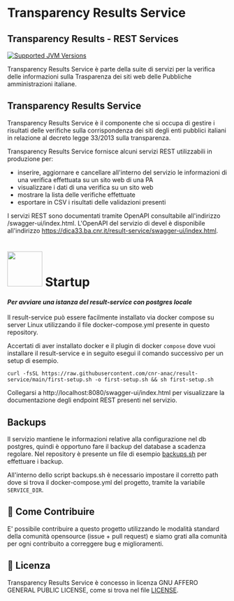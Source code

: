 # Transparency Results Service
## Transparency Results - REST Services

[![Supported JVM Versions](https://img.shields.io/badge/JVM-21-brightgreen.svg?style=for-the-badge&logo=Java)](https://openjdk.java.net/install/)

Transparency Results Service è parte della suite di servizi per la verifica delle informazioni sulla
Trasparenza dei siti web delle Pubbliche amministrazioni italiane.
 
## Transparency Results Service

Transparency Results Service è il componente che si occupa di gestire i risultati delle verifiche 
sulla corrispondenza dei siti degli enti pubblici italiani in relazione al decreto legge 33/2013 
sulla transparenza.

Transparency Results Service fornisce alcuni servizi REST utilizzabili in produzione per:

 - inserire, aggiornare e cancellare all'interno del servizio le informazioni di una verifica 
   effettuata su un sito web di una PA
 - visualizzare i dati di una verifica su un sito web
 - mostrare la lista delle verifiche effettuate
 - esportare in CSV i risultati delle validazioni presenti

I servizi REST sono documentati tramite OpenAPI consultabile all'indirizzo /swagger-ui/index.html.
L'OpenAPI del servizio di devel è disponibile all'indirizzo https://dica33.ba.cnr.it/result-service/swagger-ui/index.html.

# <img src="https://www.docker.com/wp-content/uploads/2021/10/Moby-logo-sm.png" width=80> Startup

#### _Per avviare una istanza del result-service con postgres locale_

Il result-service può essere facilmente installato via docker compose su server Linux utilizzando il file 
docker-compose.yml presente in questo repository.

Accertati di aver installato docker e il plugin di docker `compose` dove vuoi installare il result-service e in seguito
esegui il comando successivo per un setup di esempio.

```
curl -fsSL https://raw.githubusercontent.com/cnr-anac/result-service/main/first-setup.sh -o first-setup.sh && sh first-setup.sh
```

Collegarsi a http://localhost:8080/swagger-ui/index.html per visualizzare la documentazione degli endpoint REST presenti nel servizio. 

## Backups

Il servizio mantiene le informazioni relative alla configurazione nel db postgres, quindi è opportuno fare il backup
del database a scadenza regolare. Nel repository è presente un file di esempio [backups.sh](https://github.com/cnr-anac/result-service/blob/main/backups.sh) per effettuare i backup.

All'interno dello script backups.sh è necessario impostare il corretto path dove si trova il docker-compose.yml del progetto, tramite la
variabile `SERVICE_DIR`.

## 👏 Come Contribuire 

E' possibile contribuire a questo progetto utilizzando le modalità standard della comunità opensource 
(issue + pull request) e siamo grati alla comunità per ogni contribuito a correggere bug e miglioramenti.

## 📄 Licenza

Transparency Results Service è concesso in licenza GNU AFFERO GENERAL PUBLIC LICENSE, come si trova 
nel file [LICENSE][l].

[l]: https://github.com/cnr-anac/result-service/blob/master/LICENSE
